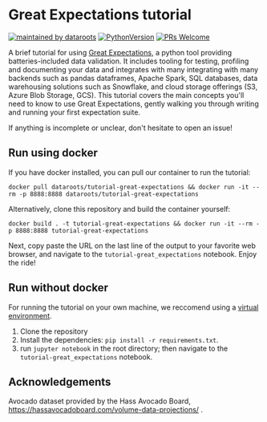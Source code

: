 # Great Expectations tutorial
[![maintained by dataroots](https://img.shields.io/badge/maintained%20by-dataroots-%2300b189)](https://dataroots.io)
[![PythonVersion](https://img.shields.io/badge/python-3.9-blue)](https://img.shields.io/badge/python-3.9-blue)
[![PRs Welcome](https://img.shields.io/badge/PRs-welcome-brightgreen.svg?style=flat-square)](http://makeapullrequest.com)

A brief tutorial for using [Great Expectations](https://greatexpectations.io/), a python tool providing batteries-included data validation. It includes tooling for testing, profiling and documenting your data and integrates with many integrating with many backends such as pandas dataframes, Apache Spark, SQL databases, data warehousing solutions such as Snowflake, and cloud storage offerings (S3, Azure Blob Storage, GCS).
This tutorial covers the main concepts you'll need to know to use Great Expectations, gently walking you through writing and running your first expectation suite.

If anything is incomplete or unclear, don't hesitate to open an issue!

## Run using docker
If you have docker installed, you can pull our container to run the tutorial:

`docker pull dataroots/tutorial-great-expectations && docker run -it --rm -p 8888:8888 dataroots/tutorial-great-expectations`

Alternatively, clone this repository and build the container yourself:

`docker build . -t tutorial-great-expectations && docker run -it --rm -p 8888:8888 tutorial-great-expectations`

Next, copy paste the URL on the last line of the output to your favorite web browser, and navigate to the `tutorial-great_expectations` notebook.
Enjoy the ride!

## Run without docker
For running the tutorial on your own machine, we reccomend using a [virtual environment](https://docs.python.org/3/library/venv.html).
1. Clone the repository
2. Install the dependencies: `pip install -r requirements.txt`. 
3. run `jupyter notebook` in the root directory; then navigate to the `tutorial-great_expectations` notebook.

## Acknowledgements
Avocado dataset provided by the Hass Avocado Board, https://hassavocadoboard.com/volume-data-projections/ .